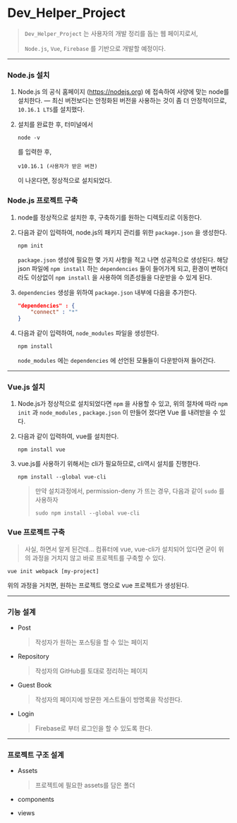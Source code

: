 # Dev_Helper_Project


> 
>
> `Dev_Helper_Project` 는 사용자의 개발 정리를 돕는 웹 페이지로서,
>
> `Node.js`, `Vue`, `Firebase` 를 기반으로 개발할 예정이다.



-------



### Node.js 설치

1. Node.js 의 공식 홈페이지 (<https://nodejs.org>) 에 접속하여 사양에 맞는 node를 설치한다.
   — 최신 버전보다는 안정화된 버전을 사용하는 것이 좀 더 안정적이므로, `10.16.1 LTS`를 설치했다.

2. 설치를 완료한 후, 터미널에서 

   ```
   node -v
   ```

   를 입력한 후, 

   ```
   v10.16.1 (사용자가 받은 버젼)
   ```

   이 나온다면, 정상적으로 설치되었다.



### Node.js 프로젝트 구축

1. node를 정상적으로 설치한 후, 구축하기를 원하는 디렉토리로 이동한다.

2. 다음과 같이 입력하여, node.js의 패키지 관리를 위한 `package.json` 을 생성한다.

   ```
   npm init
   ```

   `package.json` 생성에 필요한 몇 가지 사항을 적고 나면 성공적으로 생성된다.
   해당 json 파일에 `npm install` 하는 `dependencies` 들이 들어가게 되고, 
   환경이 변하더라도 이상없이 `npm install` 을 사용하여 의존성들을 다운받을 수 있게 된다.

3. `dependencies` 생성을 위하여 `package.json` 내부에 다음을 추가한다.

   ```json
   "dependencies" : {
       "connect" : "*"
   }
   ```

4. 다음과 같이 입력하여, `node_modules` 파일을 생성한다.

   ```
   npm install
   ```

   `node_modules` 에는 `dependencies` 에 선언된 모듈들이 다운받아져 들어간다.

   

   

----



### Vue.js 설치

1. Node.js가 정상적으로 설치되었다면 `npm` 을 사용할 수 있고, 위의 절차에 따라 `npm init` 과 `node_modules` , `package.json` 이 만들어 졌다면 Vue 를 내려받을 수 있다.

2. 다음과 같이 입력하여, vue를 설치한다.

   ```
   npm install vue
   ```

3. vue.js를 사용하기 위해서는 cli가 필요하므로, cli역시 설치를 진행한다.

   ```
   npm install --global vue-cli
   ```

   > 만약 설치과정에서, permission-deny 가 뜨는 경우, 다음과 같이 `sudo` 를 사용하자
   >
   > ```
   > sudo npm install --global vue-cli
   > ```



### Vue 프로젝트 구축

> 사실, 하면서 알게 된건데... 
> 컴퓨터에 vue, vue-cli가 설치되어 있다면 굳이 위의 과정을 거치지 않고 바로 프로젝트를 구축할 수 있다.

```
vue init webpack [my-project]
```

위의 과정을 거치면, 원하는 프로젝트 명으로 vue 프로젝트가 생성된다.



----



### 기능 설계

* Post

  > 작성자가 원하는 포스팅을 할 수 있는 페이지

* Repository

  > 작성자의 GitHub를 토대로 정리하는 페이지

* Guest Book

  > 작성자의 페이지에 방문한 게스트들이 방명록을 작성한다.

* Login

  > Firebase로 부터 로그인을 할 수 있도록 한다.



-----



### 프로젝트 구조 설계

* Assets

  > 프로젝트에 필요한 assets를 담은 폴더

* components

* views











